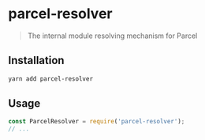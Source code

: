 # parcel-resolver

> The internal module resolving mechanism for Parcel

## Installation

```sh
yarn add parcel-resolver
```

## Usage

```js
const ParcelResolver = require('parcel-resolver');
// ...
```

